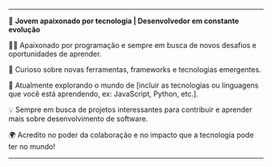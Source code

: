 
---

🚀 **Jovem apaixonado por tecnologia | Desenvolvedor em constante evolução**

👨‍💻 Apaixonado por programação e sempre em busca de novos desafios e oportunidades de aprender.

🔧 Curioso sobre novas ferramentas, frameworks e tecnologias emergentes.

🌱 Atualmente explorando o mundo de [incluir as tecnologias ou linguagens que você está aprendendo, ex: JavaScript, Python, etc.].

💡 Sempre em busca de projetos interessantes para contribuir e aprender mais sobre desenvolvimento de software.

🌍 Acredito no poder da colaboração e no impacto que a tecnologia pode ter no mundo!

---

<!---
arthur067/arthur067 is a ✨ special ✨ repository because its `README.md` (this file) appears on your GitHub profile.
You can click the Preview link to take a look at your changes.
--->
